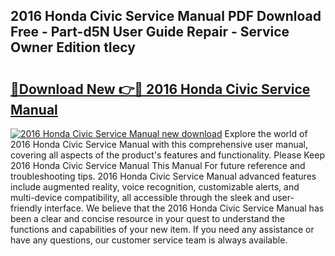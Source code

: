 ## 2016 Honda Civic Service Manual PDF Download Free - Part-d5N User Guide Repair - Service Owner Edition tIecy

# <h2><a href="http://bc3089.oget.top/?id=2016+Honda+Civic+Service+Manual">🔗Download New 👉🔴 2016 Honda Civic Service Manual</a></h2>

[![2016 Honda Civic Service Manual new download](https://i.imgur.com/5g1atiW.png)](http://bc3089.oget.top/?id=2016+Honda+Civic+Service+Manual)
Explore the world of 2016 Honda Civic Service Manual with this comprehensive user manual, covering all aspects of the product's features and functionality. Please Keep 2016 Honda Civic Service Manual This Manual For future reference and troubleshooting tips. 2016 Honda Civic Service Manual advanced features include augmented reality, voice recognition, customizable alerts, and multi-device compatibility, all accessible through the sleek and user-friendly interface. We believe that the 2016 Honda Civic Service Manual has been a clear and concise resource in your quest to understand the functions and capabilities of your new item. If you need any assistance or have any questions, our customer service team is always available.
